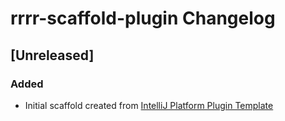 <!-- Keep a Changelog guide -> https://keepachangelog.com -->

# rrrr-scaffold-plugin Changelog

## [Unreleased]
### Added
- Initial scaffold created from [IntelliJ Platform Plugin Template](https://github.com/JetBrains/intellij-platform-plugin-template)
